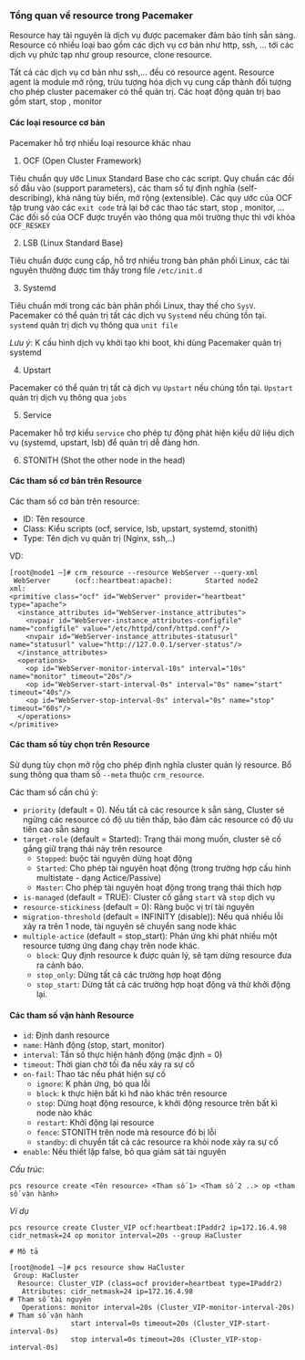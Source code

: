 ### Tổng quan về resource trong Pacemaker

Resource hay tài nguyên là dịch vụ được pacemaker đảm bảo tính sẵn sàng. Resource có nhiều loại bao gồm các dịch vụ cơ bản như http, ssh, ... tới các dịch vụ phức tạp như group resource, clone resource.

Tất cả các dịch vụ cơ bản như ssh,... đều có resource agent. Resource agent là module mở rộng, trừu tượng hóa dịch vụ cung cấp thành đối tượng cho phép cluster pacemaker có thể quản trị. Các hoạt động quản trị bao gồm start, stop , monitor

#### Các loại resource cơ bản 

Pacemaker hỗ trợ nhiều loại resource khác nhau

1. OCF (Open Cluster Framework)

Tiêu chuẩn quy ước Linux Standard Base cho các script. Quy chuẩn các đối số đầu vào (support parameters), các tham số tự định nghĩa (self-describing), khả năng tùy biến, mở rộng (extensible). Các quy ước của OCF tập trung vào các `exit code` trả lại bở các thao tác start, stop , monitor, ... Các đối số của OCF được truyền vào thông qua môi trường thực thì với khóa `OCF_RESKEY`

2. LSB (Linux Standard Base)

Tiêu chuẩn được cung cấp, hỗ trợ nhiều trong bản phân phối Linux, các tài nguyên thường được tìm thấy trong file `/etc/init.d`

3. Systemd

Tiêu chuẩn mới trong các bản phân phối Linux, thay thế cho `SysV`. Pacemaker có thể quản trị tất các dịch vụ `Systemd` nếu chúng tồn tại. `systemd` quản trị dịch vụ thông qua `unit file`

*Lưu ý*: K cấu hình dịch vụ khởi tạo khi boot, khi dùng Pacemaker quản trị systemd

4. Upstart 

Pacemaker có thể quản trị tất cả dịch vụ `Upstart` nếu chúng tồn tại. `Upstart` quản trị dịch vụ thông qua `jobs` 

5. Service 

Pacemaker hỗ trợ kiểu `service` cho phép tự động phát hiện kiểu dữ liệu dịch vụ (systemd, upstart, lsb) để quản trị dễ đàng hơn.

6. STONITH (Shot the other node in the head)

#### Các tham số cơ bản trên Resource

Các tham số cơ bản trên resource:
- ID: Tên resource
- Class: Kiểu scripts (ocf, service, lsb, upstart, systemd, stonith)
- Type: Tên dịch vụ quản trị (Nginx, ssh,..)

VD:

```
[root@node1 ~]# crm_resource --resource WebServer --query-xml
 WebServer      (ocf::heartbeat:apache):        Started node2
xml:
<primitive class="ocf" id="WebServer" provider="heartbeat" type="apache">
  <instance_attributes id="WebServer-instance_attributes">
    <nvpair id="WebServer-instance_attributes-configfile" name="configfile" value="/etc/httpd/conf/httpd.conf"/>
    <nvpair id="WebServer-instance_attributes-statusurl" name="statusurl" value="http://127.0.0.1/server-status"/>
  </instance_attributes>
  <operations>
    <op id="WebServer-monitor-interval-10s" interval="10s" name="monitor" timeout="20s"/>
    <op id="WebServer-start-interval-0s" interval="0s" name="start" timeout="40s"/>
    <op id="WebServer-stop-interval-0s" interval="0s" name="stop" timeout="60s"/>
  </operations>
</primitive>
```

#### Các tham số tùy chọn trên Resource

Sử dụng tùy chọn mở rộg cho phép định nghĩa cluster quản lý resource. Bổ sung thông qua tham số `--meta` thuộc `crm_resource`.

Các tham số cần chú ý:
- `priority` (default = 0). Nếu tất cả các resource k sẵn sàng, Cluster sẽ ngừng các resource có độ ưu tiên thấp, bảo đảm các resource có độ ưu tiên cao sẵn sàng
- `target-role` (default = Started): Trạng thái mong muốn, cluster sẽ cố gắng giữ trạng thái này trên resource
  - `Stopped`: buộc tài nguyên dừng hoạt động
  - `Started`: Cho phép tài nguyên hoạt động (trong trường hợp cấu hình multistate - dạng Actice/Passive)
  - `Master`: Cho phép tài nguyên hoạt động trong trạng thái thích hợp
- `is-managed` (default = TRUE): Cluster cố gắng `start` và `stop` dịch vụ
- `resource-stickiness` (default = 0): Ràng buộc vị trí tài nguyên
- `migration-threshold` (default = INFINITY (disable)): Nếu quá nhiều lỗi xảy ra trên 1 node, tài nguyên sẽ chuyển sang node khác 
- `multiple-actice` (default = stop_start): Phản ứng khi phát nhiều một resource tương ứng đang chạy trên node khác.
  - `block`: Quy định resource k được quản lý, sẽ tạm dừng resource đưa ra cảnh báo.
  - `stop_only`: Dừng tất cả các trường hợp hoạt động
  - `stop_start`: Dừng tất cả các trường hợp hoạt động và thử khởi động lại.

#### Các tham số vận hành Resource 

- `id`: Định danh resource
- `name`: Hành động (stop, start, monitor)
- `interval`: Tần số thực hiện hành động (mặc định = 0)
- `timeout`: Thời gian chờ tối đa nếu xảy ra sự cố
- `on-fail`: Thao tác nếu phát hiện sự cố
  - `ignore`: K phản ứng, bỏ qua lỗi
  - `block`: k thực hiện bất kì hđ nào khác trên resource
  - `stop`: Dừng hoạt động resource, k khởi động resource trên bất kì node nào khác
  - `restart`: Khởi động lại resource
  - `fence`: STONITH trên node mà resource đó bị lỗi
  - `standby`: di chuyển tất cả các resource ra khỏi node xảy ra sự cố
- `enable`: Nếu thiết lập false, bỏ qua giám sát tài nguyên

*Cấu trúc*:

```
pcs resource create <Tên resource> <Tham số 1> <Tham số 2 ..> op <tham số vận hành>
```

*Ví dụ*

```
pcs resource create Cluster_VIP ocf:heartbeat:IPaddr2 ip=172.16.4.98 cidr_netmask=24 op monitor interval=20s --group HaCluster

# Mô tả

[root@node1 ~]# pcs resource show HaCluster
 Group: HaCluster
  Resource: Cluster_VIP (class=ocf provider=heartbeat type=IPaddr2)
   Attributes: cidr_netmask=24 ip=172.16.4.98                                      # Tham số tài nguyên
   Operations: monitor interval=20s (Cluster_VIP-monitor-interval-20s)             # Tham số vận hành
               start interval=0s timeout=20s (Cluster_VIP-start-interval-0s)
               stop interval=0s timeout=20s (Cluster_VIP-stop-interval-0s)

```
